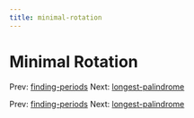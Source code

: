 ```yaml
---
title: minimal-rotation
---
```




# Minimal Rotation

Prev: [finding-periods](finding-periods.md) Next:
[longest-palindrome](longest-palindrome.md)

Prev: [finding-periods](finding-periods.md) Next:
[longest-palindrome](longest-palindrome.md)
